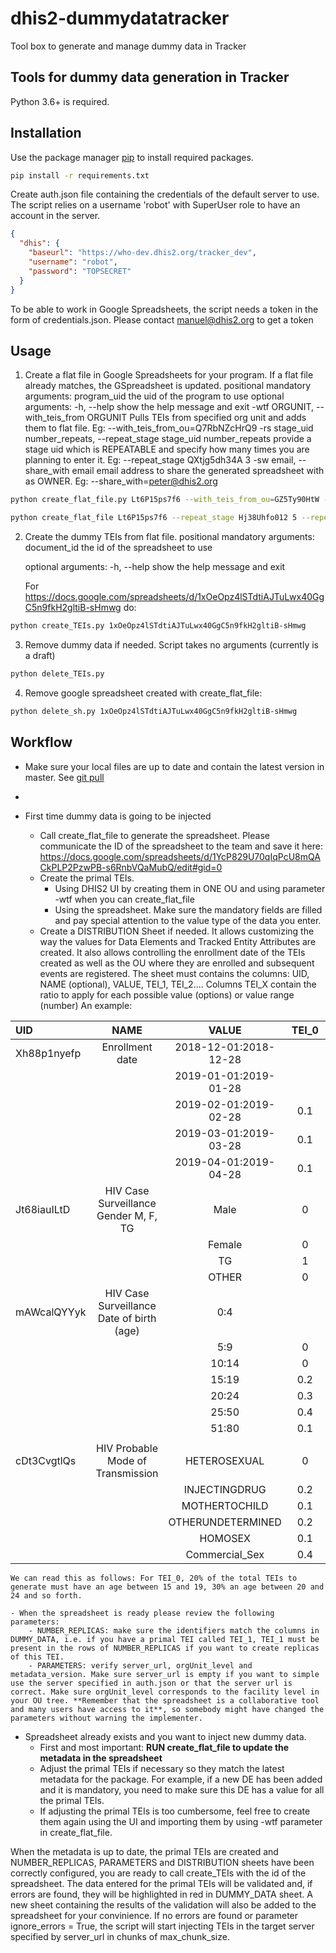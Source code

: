 # dhis2-dummydatatracker

Tool box to generate and manage dummy data in Tracker

## Tools for dummy data generation in Tracker

Python 3.6+ is required.

## Installation

Use the package manager [pip](https://pip.pypa.io/en/stable/) to install required packages.

```bash
pip install -r requirements.txt
```

Create auth.json file containing the credentials of the default server to use. The script relies on a username 'robot' with SuperUser role to have an account in the server.

```json
{
  "dhis": {
    "baseurl": "https://who-dev.dhis2.org/tracker_dev",
    "username": "robot",
    "password": "TOPSECRET"
  }
}
```

To be able to work in Google Spreadsheets, the script needs a token in the form of credentials.json. Please contact manuel@dhis2.org to get a token

## Usage

1. Create a flat file in Google Spreadsheets for your program. If a flat file already matches, the GSpreadsheet is updated.
	positional mandatory arguments:
  		program_uid           the uid of the program to use
  	optional arguments:
	  -h, --help            show the help message and exit
	  -wtf ORGUNIT, --with_teis_from ORGUNIT
	                        Pulls TEIs from specified org unit and adds them to flat file. Eg: --with_teis_from_ou=Q7RbNZcHrQ9
	  -rs stage_uid number_repeats, --repeat_stage stage_uid number_repeats
	                        provide a stage uid which is REPEATABLE and specify how many times you are planning to enter it. Eg: --repeat_stage QXtjg5dh34A 3
	  -sw email, --share_with email
	                        email address to share the generated spreadsheet with as OWNER. Eg: --share_with=peter@dhis2.org

```bash
python create_flat_file.py Lt6P15ps7f6 --with_teis_from_ou=GZ5Ty90HtW --share_with=johndoe@dhis2.org

python create_flat_file Lt6P15ps7f6 --repeat_stage Hj38Uhfo012 5 --repeat_stage 77Ujkfoi9kG 3 --share_with=person1@dhis2.org --share_with=person2@dhis2.org
```

2. Create the dummy TEIs from flat file.
	positional mandatory arguments:
	  document_id  the id of the spreadsheet to use

	optional arguments:
	  -h, --help   show the help message and exit

	For https://docs.google.com/spreadsheets/d/1xOeOpz4lSTdtiAJTuLwx40GgC5n9fkH2gltiB-sHmwg do:

```bash
python create_TEIs.py 1xOeOpz4lSTdtiAJTuLwx40GgC5n9fkH2gltiB-sHmwg
```

3. Remove dummy data if needed. Script takes no arguments (currently is a draft)

```bash
python delete_TEIs.py
```	

4. Remove google spreadsheet created with create_flat_file:

```bash
python delete_sh.py 1xOeOpz4lSTdtiAJTuLwx40GgC5n9fkH2gltiB-sHmwg
```	

## Workflow

- Make sure your local files are up to date and contain the latest version in master. See [git pull](https://bit.ly/3uGypaO)
- 

- First time dummy data is going to be injected
	- Call create_flat_file to generate the spreadsheet. Please communicate the ID of the spreadsheet to the team and save it here: https://docs.google.com/spreadsheets/d/1YcP829U70qIqPcU8mQACkPLP2PzwPB-s6RnbVQaMubQ/edit#gid=0
	-  Create the primal TEIs. 
		-  Using DHIS2 UI by creating them in ONE OU and using parameter -wtf when you can create_flat_file
		-  Using the spreadsheet. Make sure the mandatory fields are filled and pay special attention to the value type of the data you enter.
	- Create a DISTRIBUTION Sheet if needed. It allows customizing the way the values for Data Elements and Tracked Entity Attributes are created. It also allows controlling the enrollment date of the TEIs created as well as the OU where they are enrolled and subsequent events are registered. The sheet must contains the columns: UID, NAME (optional), VALUE, TEI_1, TEI_2.... Columns TEI_X contain the ratio to apply for each possible value (options) or value range (number)
	An example:
	

| UID         | NAME                                      | VALUE                 | TEI\_0 | TEI\_1 |
| :---------- | :---------------------------------------: | :-------------------: | :----: | -----: |
| Xh88p1nyefp | Enrollment date                           | 2018-12-01:2018-12-28 |        | 0.05   |
|             |                                           | 2019-01-01:2019-01-28 |        | 0.05   |
|             |                                           | 2019-02-01:2019-02-28 | 0.1    | 0.05   |
|             |                                           | 2019-03-01:2019-03-28 | 0.1    | 0.05   |
|             |                                           | 2019-04-01:2019-04-28 | 0.1    | 0.05   |
| Jt68iauILtD | HIV Case Surveillance Gender M, F, TG     | Male                  | 0      | 1      |
|             |                                           | Female                | 0      | 0      |
|             |                                           | TG                    | 1      | 0      |
|             |                                           | OTHER                 | 0      | 0      |
| mAWcalQYYyk | HIV Case Surveillance Date of birth (age) | 0:4                   |        | 0      |
|             |                                           | 5:9                   | 0      | 0      |
|             |                                           | 10:14                 | 0      | 0.1    |
|             |                                           | 15:19                 | 0.2    | 0.1    |
|             |                                           | 20:24                 | 0.3    | 0.3    |
|             |                                           | 25:50                 | 0.4    | 0.4    |
|             |                                           | 51:80                 | 0.1    | 0.1    |
|             |                                           |                       |        |        |
| cDt3CvgtlQs | HIV Probable Mode of Transmission         | HETEROSEXUAL          | 0      | 0.4    |
|             |                                           | INJECTINGDRUG         | 0.2    | 0.1    |
|             |                                           | MOTHERTOCHILD         | 0.1    | 0      |
|             |                                           | OTHERUNDETERMINED     | 0.2    | 0.1    |
|             |                                           | HOMOSEX               | 0.1    | 0.35   |
|             |                                           | Commercial\_Sex       | 0.4    | 0.05   |

	We can read this as follows: For TEI_0, 20% of the total TEIs to generate must have an age between 15 and 19, 30% an age between 20 and 24 and so forth.
	
	- When the spreadsheet is ready please review the following parameters:
		- NUMBER_REPLICAS: make sure the identifiers match the columns in DUMMY_DATA, i.e. if you have a primal TEI called TEI_1, TEI_1 must be present in the rows of NUMBER_REPLICAS if you want to create replicas of this TEI.
		- PARAMETERS: verify server_url, orgUnit_level and metadata_version. Make sure server_url is empty if you want to simple use the server specified in auth.json or that the server url is correct. Make sure orgUnit_level corresponds to the facility level in your OU tree. **Remember that the spreadsheet is a collaborative tool and many users have access to it**, so somebody might have changed the parameters without warning the implementer.

- Spreadsheet already exists and you want to inject new dummy data.	
	- First and most important: **RUN create_flat_file to update the metadata in the spreadsheet**
	- Adjust the primal TEIs if necessary so they match the latest metadata for the package. For example, if a new DE has been added and it is mandatory, you need to make sure this DE has a value for all the primal TEIs.
	- If adjusting the primal TEIs is too cumbersome, feel free to create them again using the UI and importing them by using -wtf parameter in create_flat_file.

When the metadata is up to date, the primal TEIs are created and NUMBER_REPLICAS, PARAMETERS and DISTRIBUTION sheets have been correctly configured, you are ready to call create_TEIs with the id of the spreadsheet. The data entered for the primal TEIs will be validated and, if errors are found, they will be highlighted in red in DUMMY_DATA sheet. A new sheet containing the results of the validation will also be added to the spreadsheet for your convinience. If no errors are found or parameter ignore_errors = True, the script will start injecting TEIs in the target server specified by server_url in chunks of max_chunk_size.
